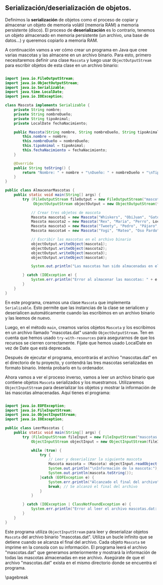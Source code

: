 
## Serialización/deserialización de objetos.

Definimos la **serialización** de objetos como el proceso de copiar y almacenar un objeto de memoria volátil (memoria RAM) a memoria persistente (disco). El proceso de **deserialización** es lo contrario, tenemos un objeto almacenado en memoria persistente (un archivo, una base de datos...) y queremos copiarlo a memoria RAM.

A continuación vamos a ver cómo crear un programa en Java que cree varias mascotas y las almacene en un archivo binario. Para esto, primero necesitaremos definir una clase `Mascota` y luego usar `ObjectOutputStream` para escribir objetos de esta clase en un archivo binario:

```java

import java.io.FileOutputStream;
import java.io.ObjectOutputStream;
import java.io.Serializable;
import java.time.LocalDate;
import java.io.IOException;

class Mascota implements Serializable {
    private String nombre;
    private String nombreDueño;
    private String tipoAnimal;
    private LocalDate fechaNacimiento;

    public Mascota(String nombre, String nombreDueño, String tipoAnimal, LocalDate fechaNacimiento) {
        this.nombre = nombre;
        this.nombreDueño = nombreDueño;
        this.tipoAnimal = tipoAnimal;
        this.fechaNacimiento = fechaNacimiento;
    }

    @Override
    public String toString() {
        return "Nombre: " + nombre + "\nDueño: " + nombreDueño + "\nTipo de Animal: " + tipoAnimal + "\nFecha de Nacimiento: " + fechaNacimiento;
    }
}

public class AlmacenarMascotas {
    public static void main(String[] args) {
        try (FileOutputStream fileOutput = new FileOutputStream("mascotas.dat");
             ObjectOutputStream objectOutput = new ObjectOutputStream(fileOutput)) {

            // Crear tres objetos de mascota
            Mascota mascota1 = new Mascota("Whiskers", "ObiJuan", "Gato", LocalDate.of(2020, 5, 10));
            Mascota mascota2 = new Mascota("Rex", "Maria", "Perro", LocalDate.of(2018, 7, 15));
            Mascota mascota3 = new Mascota("Tweety", "Pedro", "Pájaro", LocalDate.of(2019, 2, 28));
            Mascota mascota4 = new Mascota("Yogi", "Mateo", "Oso Pardo", LocalDate.of(2019, 2, 28));

            // Escribir las mascotas en el archivo binario
            objectOutput.writeObject(mascota1);
            objectOutput.writeObject(mascota2);
            objectOutput.writeObject(mascota3);
            objectOutput.writeObject(mascota4);

            System.out.println("Las mascotas han sido almacenadas en el archivo mascotas.dat.");

        } catch (IOException e) {
            System.err.println("Error al almacenar las mascotas: " + e.getMessage());
        }
    }
}

```

En este programa, creamos una clase `Mascota` que implementa `Serializable`. Esto permite que las instancias de la clase se serialicen y deserialicen automáticamente cuando las escribimos en un archivo binario y las leemos de nuevo.

Luego, en el método `main`, creamos varios objetos `Mascota` y los escribimos en un archivo llamado "mascotas.dat" usando `ObjectOutputStream`. Ten en cuenta que hemos usado `try-with-resources` para asegurarnos de que los recursos se cierren correctamente. Fíjate que hemos usado LocalDate en vez de Date que está deprecada.

Después de ejecutar el programa, encontrarás el archivo "mascotas.dat" en el directorio de tu proyecto, y contendrá las tres mascotas serializadas en formato binario. Intenta probarlo en tu ordenador. 

Ahora vamos a ver el proceso inverso, vamos a leer un archivo binario que contiene objetos `Mascota` serializados y los muestramos. Utilizaremos `ObjectInputStream` para deserializar los objetos y mostrar la información de las mascotas almacenadas. Aquí tienes el programa:

```java

import java.io.EOFException;
import java.io.FileInputStream;
import java.io.ObjectInputStream;
import java.io.IOException;

public class LeerMascotas {
    public static void main(String[] args) {
        try (FileInputStream fileInput = new FileInputStream("mascotas.dat");
            ObjectInputStream objectInput = new ObjectInputStream(fileInput)) {

            while (true) {
                try {
                    // Leer y deserializar la siguiente mascota
                    Mascota mascota = (Mascota) objectInput.readObject();
                    System.out.println("\nInformación de la mascota:");
                    System.out.println(mascota.toString());                
                }catch (EOFException e) {
                    System.err.println("Alcanzado el final del archivo");
                    break; // Se alcanzó el final del archivo
                }
            }

        } catch (IOException | ClassNotFoundException e) {
            System.err.println("Error al leer el archivo mascotas.dat: " + e.getMessage());
        }
    }
}

```

Este programa utiliza `ObjectInputStream` para leer y deserializar objetos `Mascota` del archivo binario "mascotas.dat". Utiliza un bucle infinito que se detiene cuando se alcanza el final del archivo. Cada objeto `Mascota` se imprime en la consola con su información. El programa leerá el archivo "mascotas.dat" que generamos anteriormente y mostrará la información de todas las mascotas almacenadas en ese archivo. Asegúrate de que el archivo "mascotas.dat" exista en el mismo directorio donde se encuentra el programa.

\pagebreak
